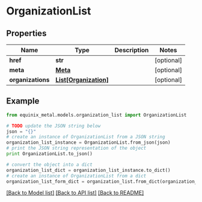 # OrganizationList


## Properties
Name | Type | Description | Notes
------------ | ------------- | ------------- | -------------
**href** | **str** |  | [optional] 
**meta** | [**Meta**](Meta.md) |  | [optional] 
**organizations** | [**List[Organization]**](Organization.md) |  | [optional] 

## Example

```python
from equinix_metal.models.organization_list import OrganizationList

# TODO update the JSON string below
json = "{}"
# create an instance of OrganizationList from a JSON string
organization_list_instance = OrganizationList.from_json(json)
# print the JSON string representation of the object
print OrganizationList.to_json()

# convert the object into a dict
organization_list_dict = organization_list_instance.to_dict()
# create an instance of OrganizationList from a dict
organization_list_form_dict = organization_list.from_dict(organization_list_dict)
```
[[Back to Model list]](../README.md#documentation-for-models) [[Back to API list]](../README.md#documentation-for-api-endpoints) [[Back to README]](../README.md)


